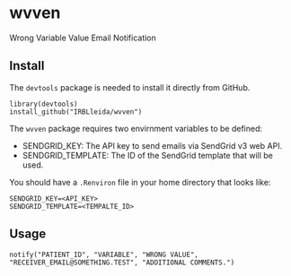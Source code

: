 # wvven
Wrong Variable Value Email Notification


## Install

The `devtools` package is needed to install it directly from GitHub.

```
library(devtools)
install_github("IRBLleida/wvven")
```

The `wvven` package requires two envirnment variables to be defined:

 - SENDGRID_KEY: The API key to send emails via SendGrid v3 web API.
 - SENDGRID_TEMPLATE: The ID of the SendGrid template that will be used.

You should have a `.Renviron` file in your home directory that looks like:

```
SENDGRID_KEY=<API_KEY>
SENDGRID_TEMPLATE=<TEMPALTE_ID>
```

## Usage

```
notify("PATIENT_ID", "VARIABLE", "WRONG VALUE", "RECEIVER_EMAIL@SOMETHING.TEST", "ADDITIONAL COMMENTS.")
```
